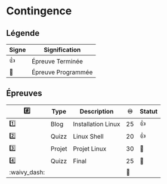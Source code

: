 # Contingence

## Légende

| Signe              | Signification                 |
|--------------------|-------------------------------|
| :+1:               | Épreuve Terminée              |
| :calendar:         | Épreuve Programmée            |


## Épreuves

| :hash:     | Type    | Description                                         |:infinity:| Statut           |
|------------|---------|-----------------------------------------------------|----------|------------------|
| :one:      | Blog    | Installation Linux                                  | 25       | :+1:             |
| :two:      | Quizz   | Linux Shell                                         | 20       | :+1:             |
| :three:    | Projet  | Projet Linux                                        | 30       | :calendar:       |
| :four:     | Quizz   | Final                                               | 25       | :calendar:       |
|:waivy_dash:|         |                                                     |:100:     |                  |
